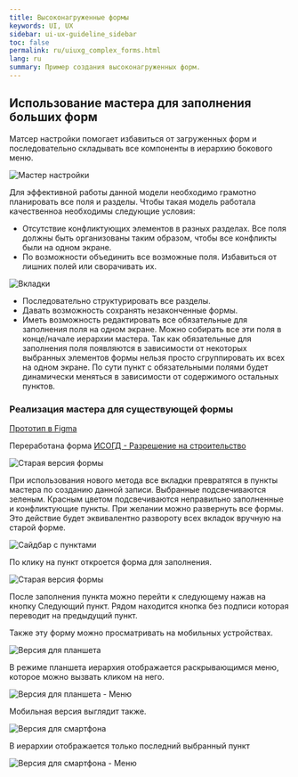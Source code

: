 ```yaml
---
title: Высоконагруженные формы
keywords: UI, UX
sidebar: ui-ux-guideline_sidebar
toc: false
permalink: ru/uiuxg_complex_forms.html
lang: ru
summary: Пример создания высоконагруженных форм.
---
```


## Использование мастера для заполнения больших форм

Матсер настройки помогает избавиться от загруженных форм и последовательно складывать все компоненты в иерархию бокового меню.

![Мастер настройки](../../../images/pages/guides/ui-ux-guideline/uiuxg_complex_forms/1.png)

Для эффективной работы данной модели необходимо грамотно планировать все поля и разделы. Чтобы такая модель работала качественноа необходимы следующие условия:

* Отсутствие конфликтующих элементов в разных разделах. Все поля должны быть организованы таким образом, чтобы все конфликты были на одном экране.
* По возможности объединить все возможные поля. Избавиться от лишних полей или сворачивать их.

![Вкладки](../../../images/pages/guides/ui-ux-guideline/uiuxg_complex_forms/2.png)

* Последовательно структурировать все разделы.
* Давать возможность сохранять незаконченные формы.
* Иметь возможность редактировать все обязательные для заполнения поля на одном экране. Можно собирать все эти поля в конце/начале иерархии мастера. Так как обязательные для заполнения поля появляются в зависимости от некоторых выбранных элементов формы нельзя просто сгруппировать их всех на одном экране. По сути пункт с обязательными полями будет динамически меняться в зависимости от содержимого остальных пунктов.

### Реализация мастера для существующей формы

[Прототип в Figma](https://www.figma.com/file/DJ6lDHNM1BM4mNxJn1jPkC/%D0%94%D0%A1-2-%D1%8D%D1%82%D0%B0%D0%BF-%D0%BD%D0%B0%D0%B3%D1%80%D1%83%D0%B6%D0%B5%D0%BD%D0%BD%D0%B0%D1%8F-%D1%84%D0%BE%D1%80%D0%BC%D0%B0?node-id=260%3A39631)

Переработана форма [ИСОГД - Разрешение на строительство](http://isogd:2205/forms/Zdanie/ZdanieWebE.aspx?PK=%7Bb5cdd5e8-1173-4208-aa39-ceed4313ee5d%7D)

![Старая версия формы](../../../images/pages/guides/ui-ux-guideline/uiuxg_complex_forms/3.png)

При использования нового метода все вкладки превратятся в пункты мастера по созданию данной записи. Выбранные подсвечиваются зеленым. Красным цветом подсвечиваются неправильно заполненные и конфликтующие пункты. При желании можно развернуть все формы. Это действие будет эквивалентно развороту всех вкладок вручную на старой форме.

![Сайдбар с пунктами](../../../images/pages/guides/ui-ux-guideline/uiuxg_complex_forms/4.png)

По клику на пункт откроется форма для заполнения.

![Старая версия формы](../../../images/pages/guides/ui-ux-guideline/uiuxg_complex_forms/5.png)

После заполнения пункта можно перейти к следующему нажав на кнопку Следующий пункт. Рядом находится кнопка без подписи которая переводит на предыдущий пункт.

Также эту форму можно просматривать на мобильных устройствах.

![Версия для планшета](../../../images/pages/guides/ui-ux-guideline/uiuxg_complex_forms/6.png)

В режиме планшета иерархия отображается раскрывающимся меню, которое  можно вызвать кликом на него.

![Версия для планшета - Меню](../../../images/pages/guides/ui-ux-guideline/uiuxg_complex_forms/7.png)

Мобильная версия выглядит также.

![Версия для смартфона](../../../images/pages/guides/ui-ux-guideline/uiuxg_complex_forms/8.png)

В иерархии отображается только последний выбранный пункт

![Версия для смартфона - Меню](../../../images/pages/guides/ui-ux-guideline/uiuxg_complex_forms/9.png)
